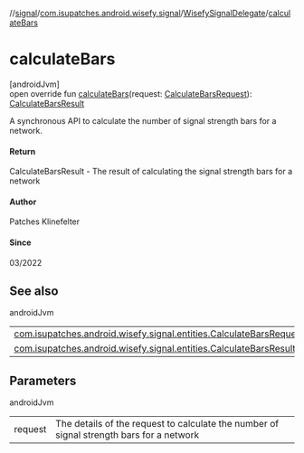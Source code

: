 //[signal](../../../index.md)/[com.isupatches.android.wisefy.signal](../index.md)/[WisefySignalDelegate](index.md)/[calculateBars](calculate-bars.md)

# calculateBars

[androidJvm]\
open override fun [calculateBars](calculate-bars.md)(request: [CalculateBarsRequest](../../com.isupatches.android.wisefy.signal.entities/-calculate-bars-request/index.md)): [CalculateBarsResult](../../com.isupatches.android.wisefy.signal.entities/-calculate-bars-result/index.md)

A synchronous API to calculate the number of signal strength bars for a network.

#### Return

CalculateBarsResult - The result of calculating the signal strength bars for a network

#### Author

Patches Klinefelter

#### Since

03/2022

## See also

androidJvm

| | |
|---|---|
| [com.isupatches.android.wisefy.signal.entities.CalculateBarsRequest](../../com.isupatches.android.wisefy.signal.entities/-calculate-bars-request/index.md) |  |
| [com.isupatches.android.wisefy.signal.entities.CalculateBarsResult](../../com.isupatches.android.wisefy.signal.entities/-calculate-bars-result/index.md) |  |

## Parameters

androidJvm

| | |
|---|---|
| request | The details of the request to calculate the number of signal strength bars for a network |
